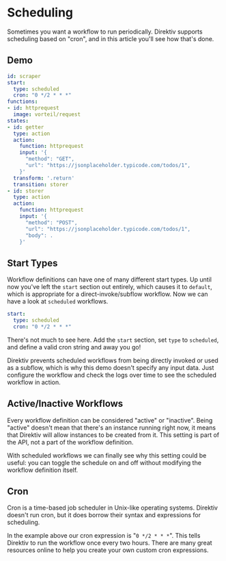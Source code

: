 # Scheduling 

Sometimes you want a workflow to run periodically. Direktiv supports scheduling based on "cron", and in this article you'll see how that's done.

## Demo 

```yaml
id: scraper
start:
  type: scheduled
  cron: "0 */2 * * *"
functions:
- id: httprequest
  image: vorteil/request
states:
- id: getter 
  type: action
  action:
    function: httprequest
    input: '{
      "method": "GET",
      "url": "https://jsonplaceholder.typicode.com/todos/1",
    }'
  transform: '.return'
  transition: storer
- id: storer
  type: action 
  action:
    function: httprequest
    input: '{
      "method": "POST",
      "url": "https://jsonplaceholder.typicode.com/todos/1",
      "body": .
    }'
```

## Start Types

Workflow definitions can have one of many different start types. Up until now you've left the `start` section out entirely, which causes it to `default`, which is appropriate for a direct-invoke/subflow workflow. Now we can have a look at `scheduled` workflows.

```yaml
start:
  type: scheduled
  cron: "0 */2 * * *"
```

There's not much to see here. Add the `start` section, set `type` to `scheduled`, and define a valid cron string and away you go!

Direktiv prevents scheduled workflows from being directly invoked or used as a subflow, which is why this demo doesn't specify any input data. Just configure the workflow and check the logs over time to see the scheduled workflow in action.

## Active/Inactive Workflows

Every workflow definition can be considered "active" or "inactive". Being "active" doesn't mean that there's an instance running right now, it means that Direktiv will allow instances to be created from it. This setting is part of the API, not a part of the workflow definition.

With scheduled workflows we can finally see why this setting could be useful: you can toggle the schedule on and off without modifying the workflow definition itself.

## Cron

Cron is a time-based job scheduler in Unix-like operating systems. Direktiv doesn't run cron, but it does borrow their syntax and expressions for scheduling. 

In the example above our cron expression is "`0 */2 * * *`". This tells Direktiv to run the workflow once every two hours. There are many great resources online to help you create your own custom cron expressions.
